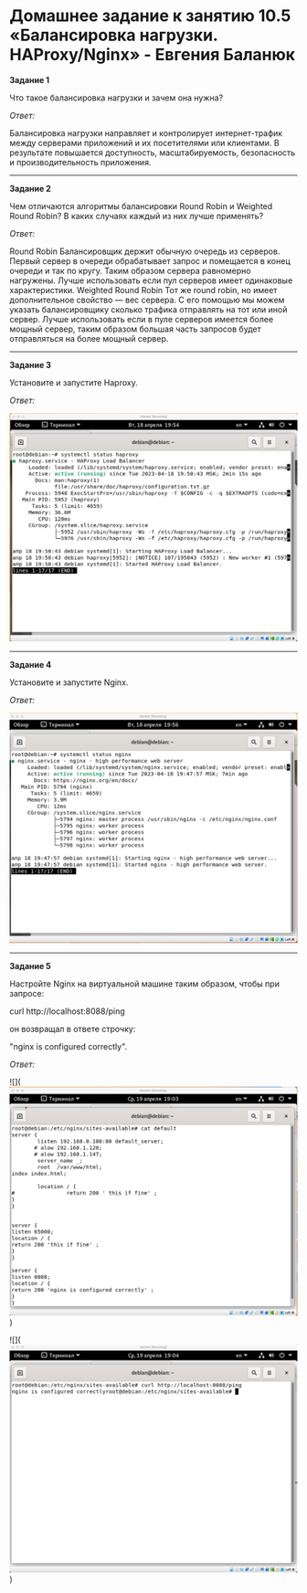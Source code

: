 # Домашнее задание к занятию 10.5 «Балансировка нагрузки. HAProxy/Nginx» - Евгения Баланюк

**Задание 1**

Что такое балансировка нагрузки и зачем она нужна?

_Ответ:_

Балансировка нагрузки направляет и контролирует интернет-трафик между серверами приложений и их посетителями или клиентами. В результате повышается доступность, масштабируемость, безопасность и производительность приложения.

---

**Задание 2**

Чем отличаются алгоритмы балансировки Round Robin и Weighted Round Robin? В каких случаях каждый из них лучше применять?


_Ответ:_

Round Robin Балансировщик держит обычную очередь из серверов. Первый сервер в очереди обрабатывает запрос и помещается в конец очереди и так по кругу. Таким образом сервера равномерно нагружены. Лучше использовать если пул серверов имеет одинаковые характеристики.
Weighted Round Robin Тот же round robin, но имеет дополнительное свойство — вес сервера. С его помощью мы можем указать балансировщику сколько трафика отправлять на тот или иной сервер. Лучше использовать если в пуле серверов имеется более мощный сервер, таким образом большая часть запросов будет отправляться на более мощный сервер.

---

**Задание 3**

Установите и запустите Haproxy.

_Ответ:_

![alt text](https://github.com/EvgeniyaBalanyuk/screenshots/blob/main/HAProxy.png)

---

**Задание 4**

Установите и запустите Nginx.

_Ответ:_

![alt text](https://github.com/EvgeniyaBalanyuk/screenshots/blob/main/Nginx.png)

---

**Задание 5**

Настройте Nginx на виртуальной машине таким образом, чтобы при запросе:

curl http://localhost:8088/ping

он возвращал в ответе строчку:

"nginx is configured correctly".

_Ответ:_

![](![alt text](https://github.com/EvgeniyaBalanyuk/screenshots/blob/main/config.png))


![](![alt text](https://github.com/EvgeniyaBalanyuk/screenshots/blob/main/localhost.png))

